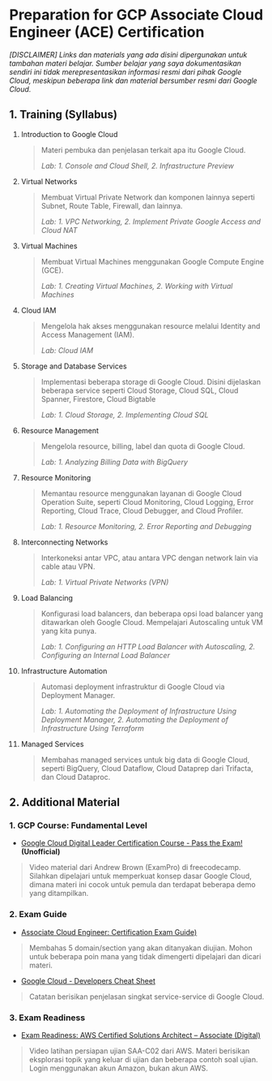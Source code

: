 # Preparation for GCP Associate Cloud Engineer (ACE) Certification
_[DISCLAIMER] Links dan materials yang ada disini dipergunakan untuk tambahan materi belajar. Sumber belajar yang saya dokumentasikan sendiri ini tidak merepresentasikan informasi resmi dari pihak Google Cloud, meskipun beberapa link dan material bersumber resmi dari Google Cloud._

## 1. Training (Syllabus)

1. Introduction to Google Cloud
    > Materi pembuka dan penjelasan terkait apa itu Google Cloud.
    > 
    > _Lab: 1. Console and Cloud Shell, 2. Infrastructure Preview_
2. Virtual Networks
    > Membuat Virtual Private Network dan komponen lainnya seperti Subnet, Route Table, Firewall, dan lainnya.
    > 
    > _Lab: 1. VPC Networking, 2. Implement Private Google Access and Cloud NAT_
3. Virtual Machines
    > Membuat Virtual Machines menggunakan Google Compute Engine (GCE).
    > 
    > _Lab: 1. Creating Virtual Machines, 2. Working with Virtual Machines_
4. Cloud IAM
    > Mengelola hak akses menggunakan resource melalui Identity and Access Management (IAM).
    > 
    > _Lab: Cloud IAM_
5. Storage and Database Services
    > Implementasi beberapa storage di Google Cloud. Disini dijelaskan beberapa service seperti Cloud Storage, Cloud SQL, Cloud Spanner, Firestore, Cloud Bigtable
    > 
    > _Lab: 1. Cloud Storage, 2. Implementing Cloud SQL_
6. Resource Management
    > Mengelola resource, billing, label dan quota di Google Cloud.
    > 
    > _Lab: 1. Analyzing Billing Data with BigQuery_
7. Resource Monitoring
    > Memantau resource menggunakan layanan di Google Cloud Operation Suite, seperti Cloud Monitoring, Cloud Logging, Error Reporting, Cloud Trace, Cloud Debugger, and Cloud Profiler.
    > 
    > _Lab: 1. Resource Monitoring, 2. Error Reporting and Debugging_
8. Interconnecting Networks
    > Interkoneksi antar VPC, atau antara VPC dengan network lain via cable atau VPN.
    > 
    > _Lab: 1. Virtual Private Networks (VPN)_
9. Load Balancing
    > Konfigurasi load balancers, dan beberapa opsi load balancer yang ditawarkan oleh Google Cloud. Mempelajari Autoscaling untuk VM yang kita punya.
    > 
    > _Lab: 1. Configuring an HTTP Load Balancer with Autoscaling, 2. Configuring an Internal Load Balancer_
10. Infrastructure Automation
    > Automasi deployment infrastruktur di Google Cloud via Deployment Manager.
    > 
    > _Lab: 1. Automating the Deployment of Infrastructure Using Deployment Manager, 2. Automating the Deployment of Infrastructure Using Terraform_
11. Managed Services
    > Membahas managed services untuk big data di Google Cloud, seperti BigQuery, Cloud Dataflow, Cloud Dataprep dari Trifacta, dan Cloud Dataproc.

## 2. Additional Material
### 1. GCP Course: Fundamental Level
- [Google Cloud Digital Leader Certification Course - Pass the Exam!](https://www.youtube.com/watch?v=UGRDM86MBIQ&ab_channel=freeCodeCamp.org) **(Unofficial)**
> Video material dari Andrew Brown (ExamPro) di freecodecamp. Silahkan dipelajari untuk memperkuat konsep dasar Google Cloud, dimana materi ini cocok untuk pemula dan terdapat beberapa demo yang ditampilkan.

### 2. Exam Guide
- [Associate Cloud Engineer: Certification Exam Guide)](https://cloud.google.com/certification/guides/cloud-engineer?skip_cache=true)
> Membahas 5 domain/section yang akan ditanyakan diujian. Mohon untuk beberapa poin mana yang tidak dimengerti dipelajari dan dicari materi.
- [Google Cloud - Developers Cheat Sheet](https://raw.githubusercontent.com/gregsramblings/google-cloud-4-words/master/DarkPoster-lowres.png)
> Catatan berisikan penjelasan singkat service-service di Google Cloud.

### 3. Exam Readiness
- [Exam Readiness: AWS Certified Solutions Architect – Associate (Digital)](https://explore.skillbuilder.aws/learn/course/internal/view/elearning/125/exam-readiness-aws-certified-solutions-architect-associate-digital/enroll)
> Video latihan persiapan ujian SAA-C02 dari AWS. Materi berisikan eksplorasi topik yang keluar di ujian dan beberapa contoh soal ujian. Login menggunakan akun Amazon, bukan akun AWS.
